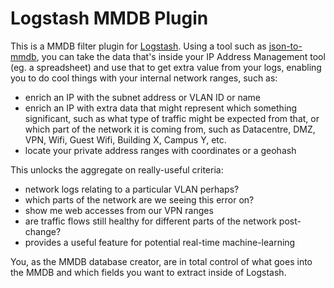 # Logstash MMDB Plugin

This is a MMDB filter plugin for [Logstash](https://github.com/elastic/logstash).
Using a tool such as [json-to-mmdb](https://github.com/cameronkerrnz/json-to-mmdb), you can
take the data that's inside your IP Address Management tool (eg. a spreadsheet) and use that
to get extra value from your logs, enabling you to do cool things with your internal network
ranges, such as:

- enrich an IP with the subnet address or VLAN ID or name
- enrich an IP with extra data that might represent which something significant, such as what type of traffic might be expected from that, or which part of the network it is coming from, such as Datacentre, DMZ, VPN, Wifi, Guest Wifi, Building X, Campus Y, etc.
- locate your private address ranges with coordinates or a geohash

This unlocks the aggregate on really-useful criteria:

- network logs relating to a particular VLAN perhaps?
- which parts of the network are we seeing this error on?
- show me web accesses from our VPN ranges
- are traffic flows still healthy for different parts of the network post-change?
- provides a useful feature for potential real-time machine-learning

You, as the MMDB database creator, are in total control of what goes into the MMDB and which fields
you want to extract inside of Logstash.
